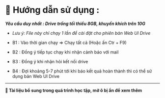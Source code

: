 # 🔎 Hướng dẫn sử dụng :
***Yêu cầu duy nhất : Drive trống tối thiểu 8GB, khuyến khích trên 10G***

- *Lưu ý: File này chỉ chạy 1 lần để cài đặt cho phiên bản Web UI Drive*

- B1 : Vào thời gian chạy => Chạy tất cả (Hoặc ấn Ctr + F9)
- B2 : Đồng ý tiếp tục chạy khi nhận cảnh báo với mail
- B3 : Đồng ý khi nhận hỏi kết nối drive
- B4 : Đợi khoảng 5-7 phút tới khi báo kết quả hoàn thành thì có thể sử dụng bản Web UI Drive
---
 **📖 Tài liệu bổ sung trong quá trình học tập, mở ô bị ẩn để xem thêm**